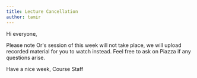 ```yaml
---
title: Lecture Cancellation
author: tamir
---
```


Hi everyone,

Please note Or's session of this week will not take place, we will upload recorded material for you to watch instead.
Feel free to ask on Piazza if any questions arise. 

Have a nice week,
Course Staff